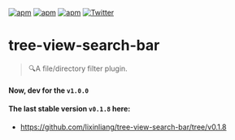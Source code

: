 [![apm](https://img.shields.io/apm/l/tree-view-search-bar.svg)](https://atom.io/packages/tree-view-search-bar)
[![apm](https://img.shields.io/apm/v/tree-view-search-bar.svg)](https://atom.io/packages/tree-view-search-bar)
[![apm](https://img.shields.io/apm/dm/tree-view-search-bar.svg)](https://atom.io/packages/tree-view-search-bar)
[![Twitter](https://img.shields.io/badge/twitter-@qq393464140-blue.svg)](http://twitter.com/qq393464140)


# tree-view-search-bar
> 🔍A file/directory filter plugin.

#### Now, dev for the `v1.0.0`

#### The last stable version `v0.1.8` here:
* https://github.com/lixinliang/tree-view-search-bar/tree/v0.1.8
